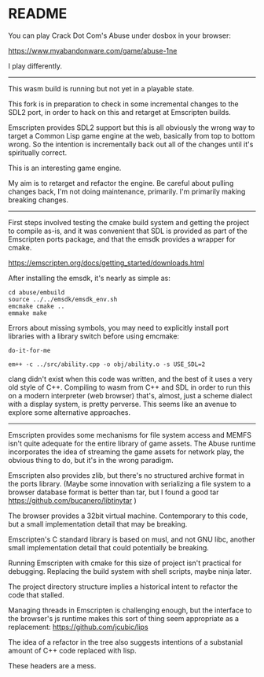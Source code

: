README
============

You can play Crack Dot Com's Abuse under dosbox in your browser:

https://www.myabandonware.com/game/abuse-1ne

I play differently.

----

This wasm build is running but not yet in a playable state.


This fork is in preparation to check in some incremental changes to the SDL2
port, in order to hack on this and retarget at Emscripten builds.

Emscripten provides SDL2 support but this is all obviously the wrong way to
target a Common Lisp game engine at the web, basically from top to bottom
wrong. So the intention is incrementally back out all of the changes until
it's spiritually correct.

This is an interesting game engine.

My aim is to retarget and refactor the engine. Be careful about pulling
changes back, I'm not doing maintenance, primarily. I'm primarily making
breaking changes.

----

First steps involved testing the cmake build system and getting the project
to compile as-is, and it was convenient that SDL is provided as part of the
Emscripten ports package, and that the emsdk provides a wrapper for cmake.

https://emscripten.org/docs/getting_started/downloads.html


After installing the emsdk, it's nearly as simple as:

    cd abuse/embuild
    source ../../emsdk/emsdk_env.sh
    emcmake cmake ..
    emmake make

Errors about missing symbols, you may need to explicitly install port libraries
with a library switch before using emcmake:

    do-it-for-me

    em++ -c ../src/ability.cpp -o obj/ability.o -s USE_SDL=2

clang didn't exist when this code was written, and the best of it uses a
very old style of C++. Compiling to wasm from C++ and SDL in order to run
this on a modern interpreter (web browser) that's, almost, just a scheme
dialect with a display system, is pretty perverse. This seems like an avenue
to explore some alternative approaches.

----

Emscripten provides some mechanisms for file system access and MEMFS isn't
quite adequate for the entire library of game assets. The Abuse runtime
incorporates the idea of streaming the game assets for network play, the
obvious thing to do, but it's in the wrong paradigm.

Emscripten also provides zlib, but there's no structured archive format
in the ports library. (Maybe some innovation with serializing a file system
to a browser database format is better than tar, but I found a good tar
https://github.com/bucanero/libtinytar )

The browser provides a 32bit virtual machine. Contemporary to this code,
but a small implementation detail that may be breaking.

Emscripten's C standard library is based on musl, and not GNU libc, another
small implementation detail that could potentially be breaking.

Running Emscripten with cmake for this size of project isn't practical for
debugging. Replacing the build system with shell scripts, maybe ninja later.

The project directory structure implies a historical intent to refactor the
code that stalled.

Managing threads in Emscripten is challenging enough, but the interface to
the browser's js runtime makes this sort of thing seem appropriate as a
replacement: https://github.com/jcubic/lips

The idea of a refactor in the tree also suggests intentions of a substanial
amount of C++ code replaced with lisp.

These headers are a mess.



